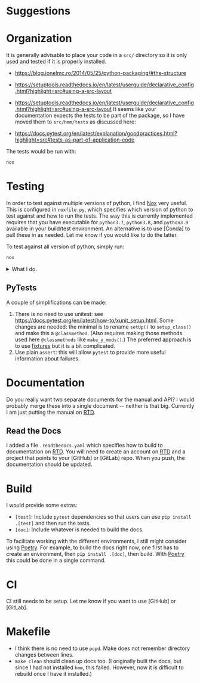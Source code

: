 Suggestions
===========

# Organization

It is generally advisable to place your code in a `src/` directory so it is only used
and tested if it is properly installed.

* https://blog.ionelmc.ro/2014/05/25/python-packaging/#the-structure
* https://setuptools.readthedocs.io/en/latest/userguide/declarative_config.html?highlight=src#using-a-src-layout
* https://setuptools.readthedocs.io/en/latest/userguide/declarative_config.html?highlight=src#using-a-src-layout
It seems like your documentation expects the tests to be part of the package, so I have
moved them to `src/hmm/tests` as discussed here:

* https://docs.pytest.org/en/latest/explanation/goodpractices.html?highlight=src#tests-as-part-of-application-code

The tests would be run with:

```bash
nox
```

# Testing

In order to test against multiple versions of python, I find [Nox] very useful.  This is
configured in `noxfile.py`, which specifies which version of python to test against and
how to run the tests.  The way this is currently implemented requires that you have
executable for `python3.7`, `python3.8`, and `python3.9` available in your build/test
environment.  An alternative is to use [Conda] to pull these in as needed.  Let me know if
you would like to do the latter.

To test against all version of python, simply run:

```bash
nox
```

<details><summary>What I do.</summary>

What I actually do on my system is to use [Conda] to make a set of basic environments
with just python, and then I link these to my `~/.local/bin/` folder:

```bash
for py in 3.7 3.8 3.9; do
  _env=py${py}
  conda create -n ${_env} python=$py
  _env_path="$(conda info -e | grep ^${_env} | while read _name _path; do echo ${_path}; done)"
  _python="${_env_path}/bin/python${py}"
  ln -s "${_python}" ~/.local/bin/
done
```

</details>

## PyTests

A couple of simplifications can be made:

1. There is no need to use unitest: see
   https://docs.pytest.org/en/latest/how-to/xunit_setup.html. Some changes are needed:
   the minimal is to rename `setUp()` to `setup_class()` and make this a
   `@classmethod`.  (Also requires making those methods used here `@classmethods` like
   `make_y_mods()`.)  The preferred approach is to use
   [fixtures](https://docs.pytest.org/en/latest/reference/fixtures.html#fixture) but it
   is a bit complicated.
2. Use plain `assert`: this will allow `pytest` to provide more useful information about
   failures.

# Documentation

Do you really want two separate documents for the manual and API?  I would probably
merge these into a single document -- neither is that big.  Currently I am just putting
the manual on [RTD].

## Read the Docs

I added a file `.readthedocs.yaml` which specifies how to build to documentation on
[RTD].  You will need to create an account on [RTD] and a project that points to your
[GitHub] or [GitLab] repo.  When you push, the documentation should be updated.

# Build

I would provide some extras:

* `[test]`: Include `pytest` dependencies so that users can use `pip install .[test]`
  and then run the tests.
* `[doc]`: Include whatever is needed to build the docs.

To facilitate working with the different environments, I still might consider using
[Poetry].  For example, to build the docs right now, one
first has to create an environment, then `pip install .[doc]`, then build.  With
[Poetry] this could be done in a single command.

# CI

CI still needs to be setup.  Let me know if you want to use [GitHub] or [GitLab].
   
# Makefile

* I think there is no need to use `popd`.  Make does not remember directory changes
  between lines.
* `make clean` should clean up docs too.  (I originally built the docs, but since I had
  not installed `hmm`, this failed.  However, now it is difficult to rebuild once I have
      it installed.)

[Nox]: <https://nox.thea.codes> "nox is a command-line tool that automates testing in multiple Python environments, similar to tox. Unlike tox, Nox uses a standard Python file for configuration."
[RTD]: <https://readthedocs.org> "Read the Docs"
[Poetry]: <https://python-poetry.org>
